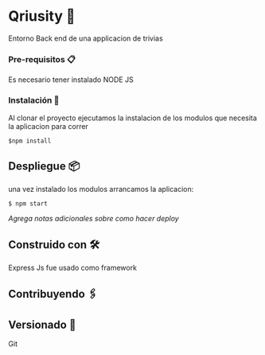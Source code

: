 # Qriusity 🚀

Entorno Back end de una applicacion de trivias


### Pre-requisitos 📋

Es necesario tener instalado NODE JS 


### Instalación 🔧

Al clonar el proyecto ejecutamos la instalacion de los modulos que necesita la aplicacion para correr

```
$npm install
```
## Despliegue 📦
una vez instalado los modulos arrancamos la aplicacion:

```
$ npm start
```



_Agrega notas adicionales sobre como hacer deploy_

## Construido con 🛠️

Express Js fue usado como framework

## Contribuyendo 🖇️

## Versionado 📌
Git
